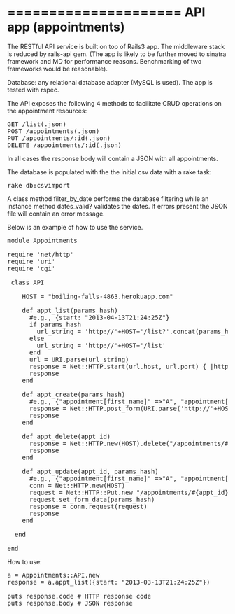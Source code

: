 =====================
API app (appointments) 
=====================

The RESTful API service is built on top of Rails3 app. The middleware stack is reduced by rails-api gem. (The app is likely to be 
further moved to sinatra framework and MD for performance reasons. Benchmarking of two frameworks would be reasonable).

Database: any relational database adapter (MySQL is used). The app is tested with rspec.

The API exposes the following 4 methods to facilitate CRUD operations on the appointment resources:

<pre>
GET /list(.json)
POST /appointments(.json)
PUT /appointments/:id(.json)
DELETE /appointments/:id(.json)
</pre>

In all cases the response body will contain a JSON with all appointments. 

The database is populated with the the initial csv data with a rake task: 

<pre>rake db:csvimport</pre>

A class method filter_by_date performs the database filtering while an instance method dates_valid? validates the dates.
If errors present the JSON file will contain an error message.

Below is an example of how to use the service.

<pre>
module Appointments

require 'net/http'
require 'uri'
require 'cgi'
 
 class API
    
    HOST = "boiling-falls-4863.herokuapp.com"
    
    def appt_list(params_hash)
      #e.g., {start: "2013-04-13T21:24:25Z"}
      if params_hash
        url_string = 'http://'+HOST+'/list?'.concat(params_hash.collect { |k,v| "#{k}=#{CGI::escape(v.to_s)}" }.join('&'))
      else
        url_string = 'http://'+HOST+'/list'
      end
      url = URI.parse(url_string)
      response = Net::HTTP.start(url.host, url.port) { |http| http.get(url.request_uri)}
      response
    end

    def appt_create(params_hash)
      #e.g., {"appointment[first_name]" =>"A", "appointment[last_name]" => "B", "appointment[start_time]" => "2017-03-13T21:24:25Z", "appointment[end_time]" => "2017-04-13T21:24:25Z"}
      response = Net::HTTP.post_form(URI.parse('http://'+HOST+'/appointments'), params_hash)
      response
    end

    def appt_delete(appt_id)
      response = Net::HTTP.new(HOST).delete("/appointments/#{appt_id}")
      response
    end

    def appt_update(appt_id, params_hash)
      #e.g., {"appointment[first_name]" =>"A", "appointment[last_name]" => "B", "appointment[start_time]" => #"2019-03-13T21:24:25Z", "appointment[end_time]" => "2019-04-13T21:24:25Z"}
      conn = Net::HTTP.new(HOST)
      request = Net::HTTP::Put.new "/appointments/#{appt_id}"
      request.set_form_data(params_hash)
      response = conn.request(request)
      response
    end

  end

end 
</pre>

How to use:

<pre>
a = Appointments::API.new
response = a.appt_list({start: "2013-03-13T21:24:25Z"})

puts response.code # HTTP response code
puts response.body # JSON response
</pre>
